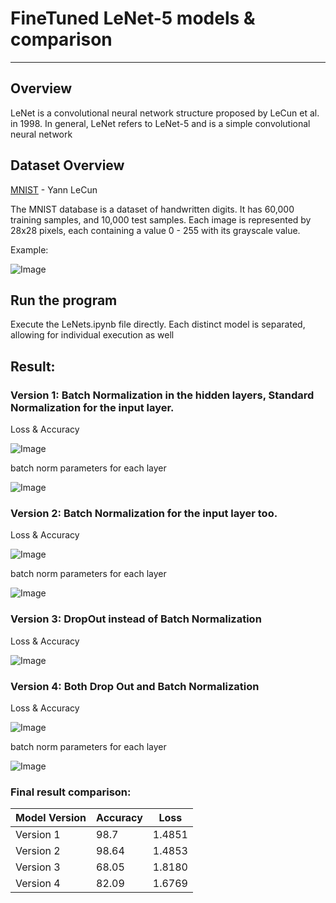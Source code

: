 # FineTuned LeNet-5 models & comparison

---

## Overview

LeNet is a convolutional neural network structure proposed by LeCun et al. in 1998. In general, LeNet refers to LeNet-5 and is a simple convolutional neural network


## Dataset Overview
[MNIST](https://github.com/datapythonista/mnist) - Yann LeCun

The MNIST database is a dataset of handwritten digits. It has 60,000 training samples, and 10,000 test samples. Each image is represented by 28x28 pixels, each containing a value 0 - 255 with its grayscale value.

Example:

![Image](/images/MNIST.png)

## Run the program
Execute the LeNets.ipynb file directly. Each distinct model is separated, allowing for individual execution as well

## Result:

### Version 1:  Batch Normalization in the hidden layers, Standard Normalization for the input layer.

Loss & Accuracy

![Image](/images/v1_acc.png)

batch norm parameters for each layer

![Image](/images/v1_batchNorm.png)

### Version 2:  Batch Normalization for the input layer too.

Loss & Accuracy

![Image](/images/v2_acc.png)

batch norm parameters for each layer

![Image](/images/v2_batchNorm.png)

### Version 3:  DropOut instead of Batch Normalization

Loss & Accuracy

![Image](/images/v3_acc.png)

### Version 4:  Both Drop Out and Batch Normalization

Loss & Accuracy

![Image](/images/v4_acc.png)

batch norm parameters for each layer

![Image](/images/v4_batchNorm.png)

### Final result comparison:
| Model Version | Accuracy | Loss |
|----------|----------|----------|
| Version 1   | 98.7    | 1.4851    |
| Version 2    | 98.64   | 1.4853   |
| Version 3    | 68.05   | 1.8180    |
| Version 4    | 82.09    | 1.6769   |
